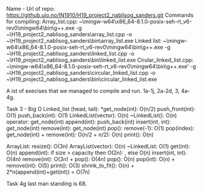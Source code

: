 Name - Url of repo:
    https://github.uio.no/IN1910/H19_project2_nablisog_sanders.git
Commands for compiling:
    Array_list.cpp:
        ~\mingw-w64\x86_64-8.1.0-posix-seh-rt_v6-rev0\mingw64\bin\g++.exe -g ~\H19_project2_nablisog_sanders\array_list.cpp -o ~\H19_project2_nablisog_sanders\bin\array_list.exe
    Linked list:
        ~\mingw-w64\x86_64-8.1.0-posix-seh-rt_v6-rev0\mingw64\bin\g++.exe -g ~\H19_project2_nablisog_sanders\linked_list.cpp -o ~\H19_project2_nablisog_sanders\bin\linked_list.exe
    Cirular_linked_list.cpp:
        ~\mingw-w64\x86_64-8.1.0-posix-seh-rt_v6-rev0\mingw64\bin\g++.exe' -g ~\H19_project2_nablisog_sanders\circular_linked_list.cpp -o     ~\H19_project2_nablisog_sanders\bin\circular_linked_list.exe

A ist of execises that we managed to compile and run.
    1a-1j, 2a-2d, 3, 4a-4g.

Task 3 - Big O
Linked_list (head, tail):
    *get_node(int): O(n/2)
    push_front(int): O(1)
    push_back(int): O(1)
    LinkedList(vector<int>): O(n)
    ~LinkedList(): O(n)
    operator[](int): get_node(int)
    append(int): push_back(int)
    insert(int, int): get_node(int)
    remove(int): get_node(int)
    pop(): remove(-1): O(1)
    pop(index): get_node(int) + remove(int): O(n/2 + n/2): O(n)
    print(): O(n)

ArrayList:
    resize(): O(3n)
    ArrayList(vector<int>): O(n)
    ~LinkedList: O(1)
    get(int): O(n)
    append(int): if size > capacity then O(2n): , else O(n)
    insert(int, int): O(4n)
    remove(int): O(3n) + pop(): O(4n)
    pop(): O(n)
    pop(int): O(n) + remove(int): O(5)
    print(): O(3)
    shrink_to_fit(): O(n) + 2*n(append(int)+get(int)) = O(7n)

Task 4g
    last man standing is 68.
